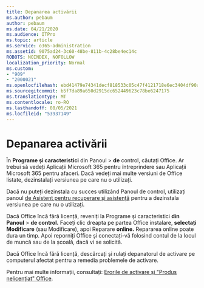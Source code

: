 ```yaml
---
title: Depanarea activării
ms.author: pebaum
author: pebaum
ms.date: 04/21/2020
ms.audience: ITPro
ms.topic: article
ms.service: o365-administration
ms.assetid: 9075ad24-3c60-48be-811b-4c28be4ec14c
ROBOTS: NOINDEX, NOFOLLOW
localization_priority: Normal
ms.custom:
- "909"
- "2000021"
ms.openlocfilehash: ebd41479e74341decf818533c05c47f4121718e6ec3404df90ab28c5ca59f65d
ms.sourcegitcommit: b5f7da89a650d2915dc652449623c78be6247175
ms.translationtype: MT
ms.contentlocale: ro-RO
ms.lasthandoff: 08/05/2021
ms.locfileid: "53937149"
---
```

# <a name="activation-troubleshooting"></a>Depanarea activării

În **Programe și caracteristici** din Panoul \> **de** control, căutați Office. Ar trebui să vedeți Aplicații Microsoft 365 pentru întreprindere sau Aplicații Microsoft 365 pentru afaceri. Dacă vedeți mai multe versiuni de Office listate, dezinstalați versiunea pe care nu o utilizați.
  
Dacă nu puteți dezinstala cu succes utilizând Panoul de control, utilizați panoul [de Asistent pentru recuperare și asistență](https://aka.ms/SARA-OfficeUninstall-Alchemy) pentru a dezinstala versiunea pe care nu o utilizați.
  
Dacă Office încă fără licență, reveniți la Programe și caracteristici **din Panoul** \> **de control.** Faceți clic dreapta pe partea Office instalare, **selectați Modificare** (sau Modificare), apoi Reparare **online.** Repararea online poate dura un timp. Apoi reporniți Office și conectați-vă folosind contul de la locul de muncă sau de la școală, dacă vi se solicită.
  
Dacă Office încă fără licență, descărcați și rulați depanatorul de activare pe computerul afectat pentru a remedia problemele de activare. [](https://aka.ms/SARA-OfficeActivation-Alchemy)
  
Pentru mai multe informații, consultați: [Erorile de activare și "Produs nelicențiat" Office](https://support.office.com/article/0d23d3c0-c19c-4b2f-9845-5344fedc4380).
